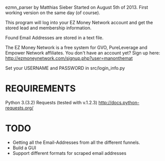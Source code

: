 ezmn_parser by Matthias Sieber
Started on August 5th of 2013. First working version on the same day (of course).

This program will log into your EZ Money Network account and get the stored
lead and membership information.

Found Email Addresses are stored in a text file.

The EZ Money Network is a free system for GVO, PureLeverage and Empower Network affiliates.
You don't have an account yet? Sign up here: http://ezmoneynetwork.com/signup.php?user=manonthemat

Set your USERNAME and PASSWORD in src/login_info.py


REQUIREMENTS
=============================
Python 3.(3.2)
Requests (tested with v.1.2.3) http://docs.python-requests.org/

TODO
=============================
- Getting all the Email-Addresses from all the different funnels.
- Build a GUI
- Support different formats for scraped email addresses